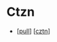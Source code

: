 # Ctzn

- [[pull]] [[cztn]]


[//begin]: # "Autogenerated link references for markdown compatibility"
[pull]: pull "Pull"
[cztn]: cztn "Cztn"
[//end]: # "Autogenerated link references"